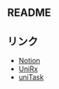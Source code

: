 ﻿## README

## リンク
- [Notion](https://www.notion.so/flamers/e968d3d349b041538f647f601e9394e7?pvs=4)
- [UniRx](https://github.com/neuecc/UniRx)
- [uniTask](https://github.com/Cysharp/UniTask)


